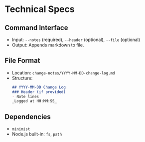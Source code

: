 # Technical Specs

## Command Interface
- Input: `--notes` (required), `--header` (optional), `--file` (optional)
- Output: Appends markdown to file.

## File Format
- Location: `change-notes/YYYY-MM-DD-change-log.md`
- Structure:
  ```markdown
  ## YYYY-MM-DD Change Log
  ### Header (if provided)
  - Note lines
  _Logged at HH:MM:SS_
  ```

## Dependencies
- `minimist`
- Node.js built-in: `fs`, `path`
